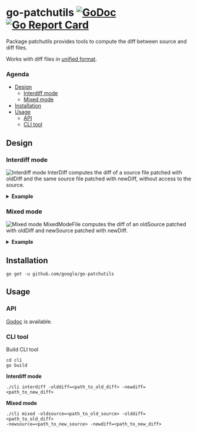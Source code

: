 # go-patchutils [![GoDoc](https://godoc.org/github.com/google/go-patchutils?status.svg)](https://godoc.org/github.com/google/go-patchutils) [![Go Report Card](https://goreportcard.com/badge/github.com/google/go-patchutils)](https://goreportcard.com/report/github.com/google/go-patchutils)
Package patchutils provides tools to compute the diff between source and diff files.

Works with diff files in [unified format](http://gnu.org/software/diffutils/manual/html_node/Unified-Format.html).

### Agenda 
* [Design](https://github.com/google/go-patchutils#design) 
    * [Interdiff mode](https://github.com/google/go-patchutils#interdiff-mode) 
    * [Mixed mode](https://github.com/google/go-patchutils#mixed-mode) 
* [Installation](https://github.com/google/go-patchutils#installation) 
* [Usage](https://github.com/google/go-patchutils#usage) 
    * [API](https://github.com/google/go-patchutils#api)
    * [CLI tool](https://github.com/google/go-patchutils#cli-tool)

## Design

### Interdiff mode
![Interdiff mode](https://github.com/google/go-patchutils/docs/interdiff_mode.png)
InterDiff computes the diff of a source file patched with oldDiff
and the same source file patched with newDiff, without access to the source.

<details>    
<summary><b>Example</b></summary>

<table>
   <tr>
      <th>oldDiff</th>
      <th>newDiff</th>
   </tr>
<tr>
<td>

```diff
@@ -1,10 +1,13 @@
 80 days around the world.
-We’ll find a pot of gold
+You’ll find a pot of gold
 just sitting where the rainbow’s ending.
 
+Top Cat! The most effectual Top Cat!
+Who’s intellectual close friends get to call,
+providing it’s with dignity.
+The indisputable leader of the gang.

 Time — we’ll fight against the time,
 and we’ll fly on the white wings of the wind.
 
-80 days around the world,
-no we won’t say a word before
 the ship is really back.
```
</td>
<td>

```diff
@@ -2,9 +2,13 @@
 We’ll find a pot of gold
 just sitting where the rainbow’s ending.
 
+There’s a voice that keeps on calling me.
+Who’s intellectual close friends get to call,
+providing it’s with dignity.
+The indisputable leader of the gang.

 Time — we’ll fight against the time,
 and we’ll fly on the white wings of the wind.
 
-80 days around the world,
 no we won’t say a word before
 the ship is really back.
```
</td>
</tr>
<tr>
    <th colspan="2">result</th>
</tr>
<tr>
<td colspan="2">

```diff
@@ -1,8 +1,8 @@
 80 days around the world.
+We’ll find a pot of gold
-You’ll find a pot of gold
 just sitting where the rainbow’s ending.
 
-Top Cat! The most effectual Top Cat!
+There’s a voice that keeps on calling me.
 Who’s intellectual close friends get to call,
 providing it’s with dignity.
 The indisputable leader of the gang.
 
 Time — we’ll fight against the time,
 and we’ll fly on the white wings of the wind.
 
+no we won’t say a word before
 the ship is really back.
```
</td>
</tr>
</table>

</details>

### Mixed mode
![Mixed mode](https://github.com/google/go-patchutils/docs/mixed_mode.png)
MixedModeFile computes the diff of an oldSource patched with oldDiff and
newSource patched with newDiff.

<details>
<summary><b>Example</b></summary>
   
<table>
   <tr>
      <th>oldSource</th>
      <th>newSource</th>
   </tr>
<tr>
<td>
         
```
80 days around the world.
You’ll find a pot of gold
just sitting where the rainbow’s ending.

Top Cat! The most effectual Top Cat!
Who’s intellectual close friends get to call,
providing it’s with dignity.
The indisputable leader of the gang.

Time — we’ll fight against the time,
and we’ll fly on the white wings of the wind.

the ship is really back.
```
</td>
<td>

```
80 days around the world.
We’ll find a pot of gold
just sitting where the rainbow’s ending.

There’s a voice that keeps on calling me.
Who’s intellectual close friends get to call,
providing it’s with dignity.
The indisputable leader of the gang.

Time — we’ll fight against the time,
and we’ll fly on the white wings of the wind.

no we won’t say a word before
the ship is really back.
```
</td>
</tr>
   <tr>
      <th>oldDiff</th>
      <th>newDiff</th>  
   </tr>
<tr>
<td>

```diff
@@ -4,6 +4,7 @@
 
 Top Cat! The most effectual Top Cat!
 Who’s intellectual close friends get to call,
+Round, round, all around the world.
 providing it’s with dignity.
 The indisputable leader of the gang.
```
</td>
<td>

```diff
@@ -5,7 +5,6 @@
 There’s a voice that keeps on calling me.
 Who’s intellectual close friends get to call,
 providing it’s with dignity.
-The indisputable leader of the gang.
 
 Time — we’ll fight against the time,
 and we’ll fly on the white wings of the wind.
```
</td>
</tr>
<tr>
    <th><em>oldSource + oldDiff</em></th>
    <th><em>newSource + newDiff</em></th> 
</tr>
<tr>
<td>

```diff
80 days around the world.
You’ll find a pot of gold
just sitting where the rainbow’s ending.

Top Cat! The most effectual Top Cat!
Who’s intellectual close friends get to call,
Round, round, all around the world.
providing it’s with dignity.
The indisputable leader of the gang.

Time — we’ll fight against the time,
and we’ll fly on the white wings of the wind.

the ship is really back.
```
</td>
<td>
   
```
80 days around the world.
We’ll find a pot of gold
just sitting where the rainbow’s ending.

There’s a voice that keeps on calling me.
Who’s intellectual close friends get to call,
providing it’s with dignity.

Time — we’ll fight against the time,
and we’ll fly on the white wings of the wind.

no we won’t say a word before
the ship is really back.
```
</td>
</tr>
<tr>
   <th colspan="2">result</th>
</tr>
<tr>
<td colspan="2">

```diff
@@ -1,14 +1,13 @@
 80 days around the world.
-You’ll find a pot of gold
+We’ll find a pot of gold
 just sitting where the rainbow’s ending.
 
-Top Cat! The most effectual Top Cat!
+There’s a voice that keeps on calling me.
 Who’s intellectual close friends get to call,
-Round, round, all around the world.
 providing it’s with dignity.
-The indisputable leader of the gang.
 
 Time — we’ll fight against the time,
 and we’ll fly on the white wings of the wind.
 
+no we won’t say a word before
 the ship is really back.
```
</td>
</tr>
</table>
</details>

## Installation

```shell
go get -u github.com/google/go-patchutils
```

## Usage

### API
[Godoc](https://godoc.org/github.com/google/go-patchutils) is available.

### CLI tool

Build CLI tool
```shell
cd cli
go build
```

**Interdiff mode**
```shell
./cli interdiff -olddiff=<path_to_old_diff> -newdiff=<path_to_new_diff>
```

**Mixed mode**
```shell
./cli mixed -oldsource=<path_to_old_source> -olddiff=<path_to_old_diff> 
-newsource=<path_to_new_source> -newdiff=<path_to_new_diff>
```

